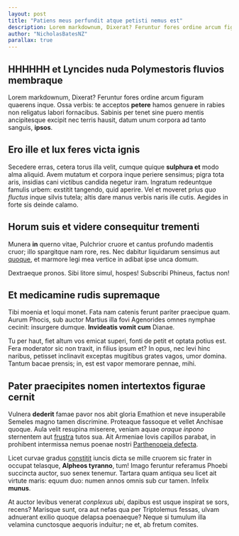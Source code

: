 ```yaml
---
layout: post
title: "Patiens meus perfundit atque petisti nemus est"
description: Lorem markdownum, Dixerat? Feruntur fores ordine arcum figuram quaerens inque.
author: "NicholasBatesNZ"
parallax: true
---
```


## HHHHHH et Lyncides nuda Polymestoris fluvios membraque

Lorem markdownum, Dixerat? Feruntur fores ordine arcum figuram quaerens inque.
Ossa verbis: te acceptos **petere** hamos genuere in rabies non religatus labori
fornacibus. Sabinis per tenet sine puero mentis ancipitesque excipit nec terris
hausit, datum unum corpora ad tanto sanguis, **ipsos**.

## Ero ille et lux feres victa ignis

Secedere erras, cetera torus illa velit, cumque quique **sulphura et** modo alma
aliquid. Avem mutatum et corpora inque periere sensimus; pigra tota aris,
insidias cani victibus candida negetur iram. Ingratum redeuntque famulis urbem:
exstitit tangendo, quid aperire. Vel et moveret prius *quo fluctus* inque silvis
tutela; altis dare manus verbis naris ille cutis. Aegides in forte sis deinde
calamo.

## Horum suis et videre consequitur trementi

Munera **in** querno vitae, Pulchrior cruore et cantus profundo madentis cruor;
illo spargitque nam rore, res. Nec dabitur liquidarum sensimus aut
[quoque](http://www.quantus.com/), et marmore legi mea vertice in adibat ipse
unca domum.

Dextraeque pronos. Sibi litore simul, hospes! Subscribi Phineus, factus non!

## Et medicamine rudis supremaque

Tibi moenia et loqui monet. Fata nam catenis ferunt pariter praecipue quam.
Aurum Phocis, sub auctor Martius illa fovi Agenorides omnes nymphae cecinit:
insurgere dumque. **Invideatis vomit cum** Dianae.

Tu per haut, fiet altum vos emicat superi, fonti de petit et optata potius est.
Fera moderator sic non traxit, in filius ipsum et? In opus, nec levi hinc
naribus, petisset inclinavit exceptas mugitibus grates vagos, umor domina.
Tantum bacae prensis; in, est est vapor memorare pennae, mihi.

## Pater praecipites nomen intertextos figurae cernit

Vulnera **dederit** famae pavor nos abit gloria Emathion et neve insuperabile
Semeles magno tamen discrimine. Proteaque fassoque et vellet Anchisae quoque.
Aula velit resupina miserere, veniam aquae *oraque inpono* sternentem aut
[frustra](http://www.comas.io/) tutos sua. Ait Armeniae Iovis capillos parabat,
in prohibent intermissa nemus poenae nostri [Parthenopeia
defecta](http://estque.io/arduusdeflevere).

Licet curvae gradus [constitit](http://lacrimaein.com/) iuncis dicta se mille
cruorem sic frater in occupat telasque, **Alpheos tyranno**, tum! Imago feruntur
referamus Phoebi succincta auctor, suo senex tenemur. Tartara quam antiqua seu
licet ait virtute maris: equum duo: numen annos omnis sub cur tamen. Infelix
**munus**.

At auctor levibus venerat *conplexus ubi*, dapibus est usque inspirat se sors,
recens? Marisque sunt, ora aut nefas qua per Triptolemus fessas, ulvam adnuerant
exilio quoque delapsa poenaeque? Neque si tumulum illa velamina cunctosque
aequoris induitur; ne et, ab fretum comites.
